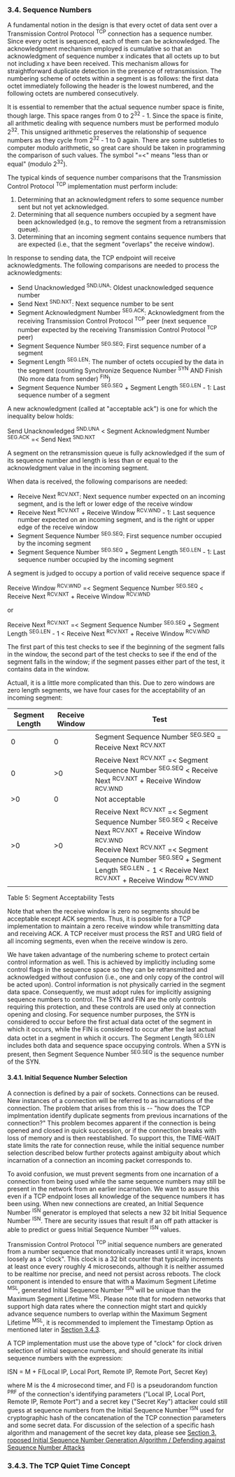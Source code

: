 ### 3.4. Sequence Numbers

A fundamental notion in the design is that every octet of data sent over a Transmission Control Protocol <sup>TCP</sup> connection has a sequence number. Since every octet is sequenced, each of them can be acknowledged. The acknowledgment mechanism employed is cumulative so that an acknowledgment of sequence number x indicates that all octets up to but not including x have been received. This mechanism allows for straightforward duplicate detection in the presence of retransmission. The numbering scheme of octets within a segment is as follows: the first data octet immediately following the header is the lowest numbered, and the following octets are numbered consecutively.

<!-- TODO: SLIDE -->

It is essential to remember that the actual sequence number space is finite, though large. This space ranges from 0 to 2<sup>32</sup> - 1. Since the space is finite, all arithmetic dealing with sequence numbers must be performed modulo 2<sup>32</sup>. This unsigned arithmetic preserves the relationship of sequence numbers as they cycle from 2<sup>32</sup> - 1 to 0 again. There are some subtleties to computer modulo arithmetic, so great care should be taken in programming the comparison of such values. The symbol "=<" means "less than or equal" (modulo 2<sup>32</sup>).

<!-- TODO: SLIDE -->

The typical kinds of sequence number comparisons that the Transmission Control Protocol <sup>TCP</sup> implementation must perform include:

1. Determining that an acknowledgment refers to some sequence number sent but not yet acknowledged.
2. Determining that all sequence numbers occupied by a segment have been acknowledged (e.g., to remove the segment from a retransmission queue).
3. Determining that an incoming segment contains sequence numbers that are expected (i.e., that the segment "overlaps" the receive window).

<!-- TODO: SLIDE -->

In response to sending data, the TCP endpoint will receive acknowledgments. The following comparisons are needed to process the acknowledgments:

- Send Unacknowledged <sup>SND.UNA</sup>: Oldest unacknowledged sequence number
- Send Next <sup>SND.NXT</sup>: Next sequence number to be sent
- Segment Acknowledgment Number <sup>SEG.ACK</sup>: Acknowledgment from the receiving Transmission Control Protocol <sup>TCP</sup> peer (next sequence number expected by the receiving Transmission Control Protocol <sup>TCP</sup> peer)
- Segment Sequence Number <sup>SEG.SEQ</sup>: First sequence number of a segment
- Segment Length <sup>SEG.LEN</sup>: The number of octets occupied by the data in the segment (counting Synchronize Sequence Number <sup>SYN</sup> AND Finish (No more data from sender) <sup>FIN</sup>)
- Segment Sequence Number <sup>SEG.SEQ</sup> + Segment Length <sup>SEG.LEN</sup> - 1: Last sequence number of a segment

A new acknowledgment (called at "acceptable ack") is one for which the inequality below holds:

Send Unacknowledged <sup>SND.UNA</sup> < Segment Acknowledgment Number <sup>SEG.ACK</sup> =< Send Next <sup>SND.NXT</sup>

A segment on the retransmission queue is fully acknowledged if the sum of its sequence number and length is less than or equal to the acknowledgment value in the incoming segment.

When data is received, the following comparisons are needed:

- Receive Next <sup>RCV.NXT</sup>: Next sequence number expected on an incoming segment, and is the left or lower edge of the receive window
- Receive Next <sup>RCV.NXT</sup> + Receive Window <sup>RCV.WND</sup> - 1: Last sequence number expected on an incoming segment, and is the right or upper edge of the receive window
- Segment Sequence Number <sup>SEG.SEQ</sup>: First sequence number occupied by the incoming segment
- Segment Sequence Number <sup>SEG.SEQ</sup> + Segment Length <sup>SEG.LEN</sup> - 1: Last sequence number occupied by the incoming segment

A segment is judged to occupy a portion of valid receive sequence space if

Receive Window <sup>RCV.WND</sup> =< Segment Sequence Number <sup>SEG.SEQ</sup> < Receive Next <sup>RCV.NXT</sup> + Receive Window <sup>RCV.WND</sup>

or

Receive Next <sup>RCV.NXT</sup> =< Segment Sequence Number <sup>SEG.SEQ</sup> + Segment Length <sup>SEG.LEN</sup> - 1 < Receive Next <sup>RCV.NXT</sup> + Receive Window <sup>RCV.WND</sup>

The first part of this test checks to see if the beginning of the segment falls in the window, the second part of the test checks to see if the end of the segment falls in the window; if the segment passes either part of the test, it contains data in the window.

Actuall, it is a little more complicated than this. Due to zero windows are zero length segments, we have four cases for the acceptability of an incoming segment:

| Segment Length | Receive Window | Test |
| -------------- | -------------- | ---- |
| 0              | 0              | Segment Sequence Number <sup>SEG.SEQ</sup> = Receive Next <sup>RCV.NXT</sup> |
| 0              | >0             | Receive Next <sup>RCV.NXT</sup> =< Segment Sequence Number <sup>SEG.SEQ</sup> < Receive Next <sup>RCV.NXT</sup> + Receive Window <sup>RCV.WND</sup> |
| >0             | 0              | Not acceptable |
| >0             | >0             | Receive Next <sup>RCV.NXT</sup> =< Segment Sequence Number <sup>SEG.SEQ</sup> < Receive Next <sup>RCV.NXT</sup> + Receive Window <sup>RCV.WND</sup><br />Receive Next <sup>RCV.NXT</sup> =< Segment Sequence Number <sup>SEG.SEQ</sup> + Segment Length <sup>SEG.LEN</sup> - 1 < Receive Next <sup>RCV.NXT</sup> + Receive Window <sup>RCV.WND</sup> |

Table 5: Segment Acceptability Tests

Note that when the receive window is zero no segments should be acceptable except ACK segments. Thus, it is possible for a TCP implementation to maintain a zero receive window while transmitting data and receiving ACK. A TCP receiver must process the RST and URG field of all incoming segments, even when the receive window is zero.

We have taken advantage of the numbering scheme to protect certain control information as well. This is achieved by implicitly including some control flags in the sequence space so they can be retransmitted and acknowledged without confusion (i.e., one and only copy of the control will be acted upon). Control information is not physically carried in the segment data space. Consequently, we must adopt rules for implicitly assigning sequence numbers to control. The SYN and FIN are the only controls requiring this protection, and these controls are used only at connection opening and closing. For sequence number purposes, the SYN is considered to occur before the first actual data octet of the segment in which it occurs, while the FIN is considered to occur after the last actual data octet in a segment in which it occurs. The Segment Length <sup>SEG.LEN</sup> includes both data and sequence space occupying controls. When a SYN is present, then Segment Sequence Number <sup>SEG.SEQ</sup> is the sequence number of the SYN.

#### 3.4.1. Initial Sequence Number Selection

A connection is defined by a pair of sockets. Connections can be reused. New instances of a connection will be referred to as incarnations of the connection. The problem that arises from this is -- "how does the TCP implmentation identify duplicate segments from previous incarnations of the connection?" This problem becomes apparent if the connection is being opened and closed in quick succession, or if the connection breaks with loss of memory and is then reestablished. To support this, the TIME-WAIT state limits the rate for connection reuse, while the initial sequence number selection described below further protects against ambiguity about which incarnation of a connection an incoming packet corresponds to.

To avoid confusion, we must prevent segments from one incarnation of a connection from being used while the same sequence numbers may still be present in the network from an earlier incarnation. We want to assure this even if a TCP endpoint loses all knowledge of the sequence numbers it has been using. When new connections are created, an Initial Sequence Number <sup>ISN</sup> generator is employed that selects a new 32 bit Initial Sequence Number <sup>ISN</sup>. There are security issues that result if an off path attacker is able to predict or guess Initial Sequence Number <sup>ISN</sup> values.

Transmission Control Protocol <sup>TCP</sup> initial sequence numbers are generated from a number sequence that monotonically increases until it wraps, known loosely as a "clock". This clock is a 32 bit counter that typically increments at least once every roughly 4 microseconds, although it is neither assumed to be realtime nor precise, and need not persist across reboots. The clock component is intended to ensure that with a Maximum Segment Lifetime <sup>MSL</sup>, generated Initial Sequence Number <sup>ISN</sup> will be unique than the Maximum Segment Lifetime <sup>MSL</sup>. Please note that for modern networks that support high data rates where the connection might start and quickly advance sequence numbers to overlap within the Maximum Segment Lifetime <sup>MSL</sup>, it is recommended to implement the Timestamp Option as mentioned later in [Section 3.4.3](#343-The-TCP-Quite-Time-Concept).

A TCP implementation must use the above type of "clock" for clock driven selection of initial sequence numbers, and should generate its initial sequence numbers with the expression:

ISN = M + F(Local IP, Local Port, Remote IP, Remote Port, Secret Key)

where M is the 4 microsecond timer, and F() is a pseudorandom function <sup>PRF</sup> of the connection's identifying parameters ("Local IP, Local Port, Remote IP, Remote Port") and a secret key ("Secret Key") attacker could still guess at sequence numbers from the Initial Sequence Number <sup>ISN</sup> used for cryptographic hash of the concatenation of the TCP connection parameters and some secret data. For discussion of the selection of a specific hash algorithm and management of the secret key data, please see [Section 3. roposed Initial Sequence Number Generation Algorithm / Defending against Sequence Number Attacks]()

### 3.4.3. The TCP Quiet Time Concept